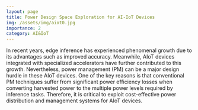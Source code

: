 ```yaml
---
layout: page
title: Power Design Space Exploration for AI-IoT Devices
img: /assets/img/aiot0.jpg
importance: 2
category: AI&IoT
---
```

In recent years, edge inference has experienced phenomenal growth due to its advantages such as improved accuracy. Meanwhile, AIoT devices integrated with specialized accelerators have further contributed to this growth. Nevertheless, power management (PM) can be a major design hurdle in these AIoT devices. One of the key reasons is that conventional PM techniques suffer from significant power efficiency losses when converting harvested power to the multiple power levels required by inference tasks. Therefore, it is critical to exploit cost-effective power distribution and management systems for AIoT devices. 

<!-- <div class="row">
    <div class="col-sm mt-3 mt-md-0">
        <img class="img-fluid rounded z-depth-1" src="{{ '/assets/img/1.jpg' | relative_url }}" alt="" title="example image"/>
    </div>
    <div class="col-sm mt-3 mt-md-0">
        <img class="img-fluid rounded z-depth-1" src="{{ '/assets/img/3.jpg' | relative_url }}" alt="" title="example image"/>
    </div>
    <div class="col-sm mt-3 mt-md-0">
        <img class="img-fluid rounded z-depth-1" src="{{ '/assets/img/5.jpg' | relative_url }}" alt="" title="example image"/>
    </div>
</div>
<div class="caption">
    Power-oriented attacks: On the left, Elusive Power Peak (EPP). Middle, Power Grab (PG). On the right, Denial of Power and Energy (DOPE).
</div>
<div class="row">
    <div class="col-sm mt-3 mt-md-0">
        <img class="img-fluid rounded z-depth-1" src="{{ '/assets/img/50.jpg' | relative_url }}" alt="" title="example image"/>
    </div>
</div>
<div class="caption">
    Cross-layer power management for highly-availabile and highly-scalable data centers.
</div> -->

